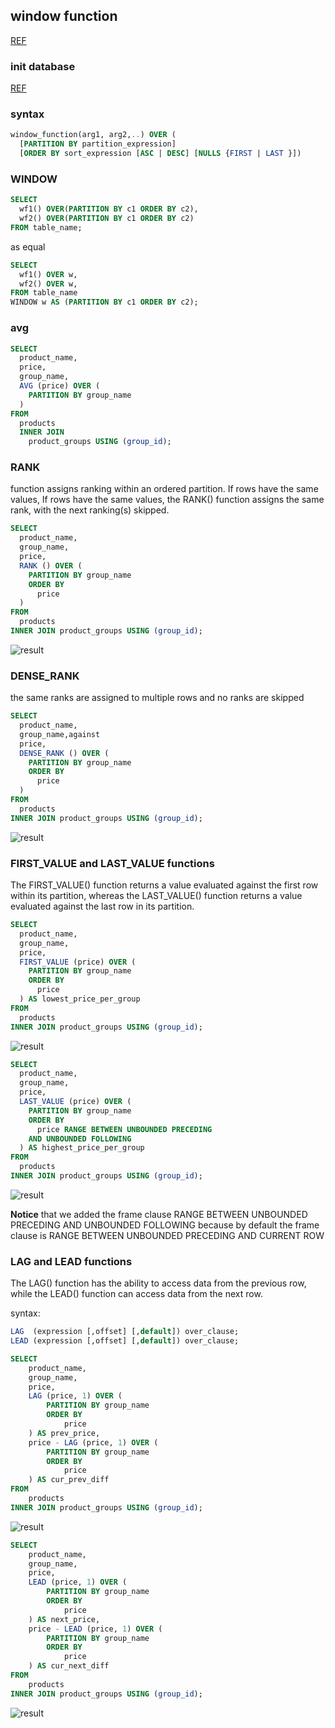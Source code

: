 ## window function

[REF](https://www.postgresqltutorial.com/postgresql-window-function/)

### init database

[REF](./row_number.md)

### syntax

```sql
window_function(arg1, arg2,..) OVER (
  [PARTITION BY partition_expression]
  [ORDER BY sort_expression [ASC | DESC] [NULLS {FIRST | LAST }])
```

### WINDOW

```sql
SELECT
  wf1() OVER(PARTITION BY c1 ORDER BY c2),
  wf2() OVER(PARTITION BY c1 ORDER BY c2)
FROM table_name;
```

as equal

```sql
SELECT
  wf1() OVER w,
  wf2() OVER w,
FROM table_name
WINDOW w AS (PARTITION BY c1 ORDER BY c2);
```

### avg

```sql
SELECT
  product_name,
  price,
  group_name,
  AVG (price) OVER (
    PARTITION BY group_name
  )
FROM
  products
  INNER JOIN
    product_groups USING (group_id);
```

### RANK

function assigns ranking within an ordered partition. If rows have the same values,
If rows have the same values, the RANK() function assigns the same rank, with the next ranking(s) skipped.

```sql
SELECT
  product_name,
  group_name,
  price,
  RANK () OVER (
    PARTITION BY group_name
    ORDER BY
      price
  )
FROM
  products
INNER JOIN product_groups USING (group_id);
```

![result](../../../assets/images/14.03.01.08.22.png)

### DENSE_RANK

the same ranks are assigned to multiple rows and no ranks are skipped

```sql
SELECT
  product_name,
  group_name,against
  price,
  DENSE_RANK () OVER (
    PARTITION BY group_name
    ORDER BY
      price
  )
FROM
  products
INNER JOIN product_groups USING (group_id);
```

![result](../../../assets/images/14.09.01.08.22.png)

### FIRST_VALUE and LAST_VALUE functions

The FIRST_VALUE() function returns a value evaluated against the first row within its partition, whereas the LAST_VALUE() function returns a value evaluated against the last row in its partition.

```sql
SELECT
  product_name,
  group_name,
  price,
  FIRST_VALUE (price) OVER (
    PARTITION BY group_name
    ORDER BY
      price
  ) AS lowest_price_per_group
FROM
  products
INNER JOIN product_groups USING (group_id);
```

![result](../../../assets/images/14.19.01.08.22.png)

```sql
SELECT
  product_name,
  group_name,
  price,
  LAST_VALUE (price) OVER (
    PARTITION BY group_name
    ORDER BY
      price RANGE BETWEEN UNBOUNDED PRECEDING
    AND UNBOUNDED FOLLOWING
  ) AS highest_price_per_group
FROM
  products
INNER JOIN product_groups USING (group_id);
```

![result](../../../assets/images/14.20.01.08.22.png)

**Notice** that we added the frame clause RANGE BETWEEN UNBOUNDED PRECEDING AND UNBOUNDED FOLLOWING because by default the frame clause is RANGE BETWEEN UNBOUNDED PRECEDING AND CURRENT ROW

### LAG and LEAD functions

The LAG() function has the ability to access data from the previous row, while the LEAD() function can access data from the next row.

syntax:

```sql
LAG  (expression [,offset] [,default]) over_clause;
LEAD (expression [,offset] [,default]) over_clause;
```

```sql
SELECT
	product_name,
	group_name,
	price,
	LAG (price, 1) OVER (
		PARTITION BY group_name
		ORDER BY
			price
	) AS prev_price,
	price - LAG (price, 1) OVER (
		PARTITION BY group_name
		ORDER BY
			price
	) AS cur_prev_diff
FROM
	products
INNER JOIN product_groups USING (group_id);
```

![result](../../../assets/images/15.21.01.08.22.png)

```sql
SELECT
	product_name,
	group_name,
	price,
	LEAD (price, 1) OVER (
		PARTITION BY group_name
		ORDER BY
			price
	) AS next_price,
	price - LEAD (price, 1) OVER (
		PARTITION BY group_name
		ORDER BY
			price
	) AS cur_next_diff
FROM
	products
INNER JOIN product_groups USING (group_id);
```

![result](../../../assets/images/15.22.01.08.22.png)
